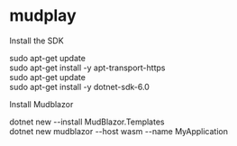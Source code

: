 # mudplay

Install the SDK

sudo apt-get update  
sudo apt-get install -y apt-transport-https  
sudo apt-get update  
sudo apt-get install -y dotnet-sdk-6.0  

Install Mudblazor

dotnet new --install MudBlazor.Templates  
dotnet new mudblazor --host wasm --name MyApplication  